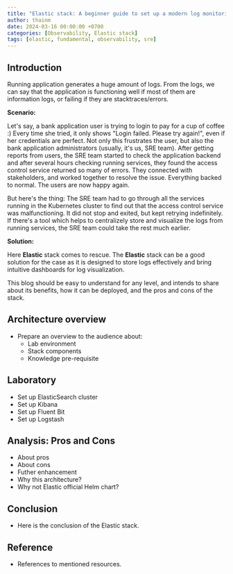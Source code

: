 ```yaml
---
title: "Elastic stack: A beginner guide to set up a modern log monitoring system"
author: thainm
date: 2024-03-16 00:00:00 +0700
categories: [Observability, Elastic stack]
tags: [elastic, fundamental, observability, sre]
---
```


## Introduction

Running application generates a huge amount of logs. From the logs, we can say that the application is functioning well if most of them are information logs, or failing if they are stacktraces/errors. 

**Scenario:**

Let's say, a bank application user is trying to login to pay for a cup of coffee :) Every time she tried, it only shows "Login failed. Please try again!", even if her credentials are perfect. Not only this frustrates the user, but also the bank application administrators (usually, it's us, SRE team). After getting reports from users, the SRE team started to check the application backend and after several hours checking running services, they found the access control service returned so many of errors. They connected with stakeholders, and worked together to resolve the issue. Everything backed to normal. The users are now happy again.

But here's the thing: The SRE team had to go through all the services running in the Kubernetes cluster to find out that the access control service was malfunctioning. It did not stop and exited, but kept retrying indefinitely. If there's a tool which helps to centralizely store and visualize the logs from running services, the SRE team could take the rest much earlier.

**Solution:**

Here **Elastic** stack comes to rescue. The **Elastic** stack can be a good solution for the case as it is designed to store logs effectively and bring intuitive dashboards for log visualization.

This blog should be easy to understand for any level, and intends to share about its benefits, how it can be deployed, and the pros and cons of the stack. 

## Architecture overview
- Prepare an overview to the audience about:
  - Lab environment
  - Stack components
  - Knowledge pre-requisite

## Laboratory
- Set up ElasticSearch cluster
- Set up Kibana
- Set up Fluent Bit
- Set up Logstash

## Analysis: Pros and Cons
- About pros
- About cons
- Futher enhancement
- Why this architecture?
- Why not Elastic official Helm chart?

## Conclusion
- Here is the conclusion of the Elastic stack.

## Reference
- References to mentioned resources.

